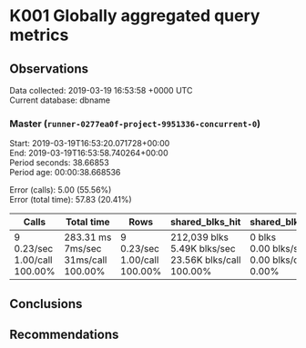 # K001 Globally aggregated query metrics

## Observations ##
Data collected: 2019-03-19 16:53:58 +0000 UTC  
Current database: dbname  



### Master (`runner-0277ea0f-project-9951336-concurrent-0`) ###
Start: 2019-03-19T16:53:20.071728+00:00  
End: 2019-03-19T16:53:58.740264+00:00  
Period seconds: 38.66853  
Period age: 00:00:38.668536  

Error (calls): 5.00 (55.56%)  
Error (total time): 57.83 (20.41%)

Calls | Total&nbsp;time | Rows | shared_blks_hit | shared_blks_read | shared_blks_dirtied | shared_blks_written | blk_read_time | blk_write_time | kcache_reads | kcache_writes | kcache_user_time_ms | kcache_system_time 
-------|------------|------|-----------------|------------------|---------------------|---------------------|---------------|----------------|--------------|---------------|---------------------|--------------------
9<br/>0.23/sec<br/>1.00/call<br/>100.00% |283.31&nbsp;ms<br/>7ms/sec<br/>31ms/call<br/>100.00% |9<br/>0.23/sec<br/>1.00/call<br/>100.00% |212,039&nbsp;blks<br/>5.49K&nbsp;blks/sec<br/>23.56K&nbsp;blks/call<br/>100.00% |0&nbsp;blks<br/>0.00&nbsp;blks/sec<br/>0.00&nbsp;blks/call<br/>0.00% |0&nbsp;blks<br/>0.00&nbsp;blks/sec<br/>0.00&nbsp;blks/call<br/>0.00% |0&nbsp;blks<br/>0.00&nbsp;blks/sec<br/>0.00&nbsp;blks/call<br/>0.00% |0.00&nbsp;ms<br/>0s/sec<br/>0s/call<br/>0.00% |0.00&nbsp;ms<br/>0s/sec<br/>0s/call<br/>0.00% |0.00&nbsp;bytes<br/>0.00&nbsp;bytes/sec<br/>0.00&nbsp;bytes/call<br/>0.00% |0.00&nbsp;bytes<br/>0.00&nbsp;bytes/sec<br/>0.00&nbsp;bytes/call<br/>0.00% |0.00&nbsp;ms<br/>0s/sec<br/>0s/call<br/>0.00% |0.00&nbsp;ms<br/>0s/sec<br/>0s/call<br/>0.00%





## Conclusions ##


## Recommendations ##

